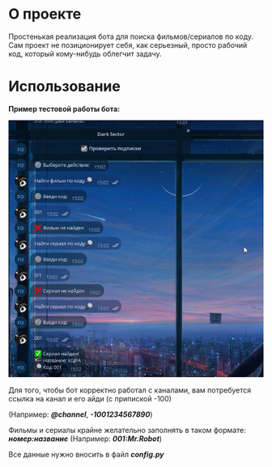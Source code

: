 # О проекте
Простенькая реализация бота для поиска фильмов/сериалов по коду. Сам проект не позиционирует себя, как серьезный, просто рабочий код, который кому-нибудь облегчит задачу.

# Использование
**Пример тестовой работы бота:**

![alt text](https://github.com/Fsocguy/Film-And-Serial-TG-bot/blob/main/preview.png)



Для того, чтобы бот корректно работал с каналами, вам потребуется ссылка на канал и его айди (с припиской -100)

(Например: ***@channel***, ***-1001234567890***)

Фильмы и сериалы крайне желательно заполнять в таком формате: ***номер:название*** (Например: ***001:Mr.Robot***)

Все данные нужно вносить в файл ***config.py***

